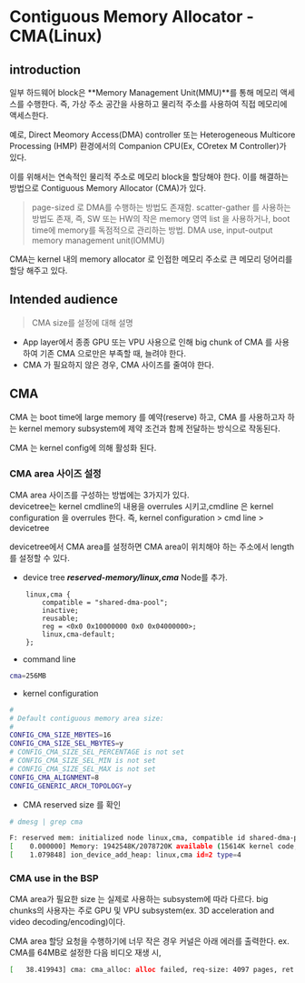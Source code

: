 # Contiguous Memory Allocator - CMA(Linux)

## introduction

 일부 하드웨어 block은 **Memory Management Unit(MMU)**를 통해 메모리 액세스를 수행한다. 
  즉, 가상 주소 공간을 사용하고 물리적 주소를 사용하여 직접 메모리에 액세스한다.

 예로, Direct Meomory Access(DMA) controller 또는 Heterogeneous Multicore Processing (HMP) 환경에서의 Companion CPU(Ex, COretex M Controller)가 있다. 

 이를 위해서는 연속적인 물리적 주소로 메모리 block을 할당해야 한다. 이를 해결하는 방법으로 Contiguous Memory Allocator (CMA)가 있다. 

  > page-sized 로  DMA를 수행하는 방법도 존재함.
  > scatter-gather 를 사용하는 방법도 존재, 즉, SW 또는 HW의 작은 memory 영역 list 을 사용하거나, boot time에 memory를 독점적으로 관리하는 방법. DMA use, input-output memory management unit(IOMMU)

 CMA는 kernel 내의 memory allocator 로 인접한 메모리 주소로 큰 메모리 덩어리를 할당 해주고 있다.


## Intended audience

> CMA size를 설정에 대해 설명 

 - App layer에서  종종 GPU 또는 VPU 사용으로 인해 big chunk of CMA 를 사용하여 기존 CMA 으로만은 부족할 때, 늘려야 한다.
 - CMA 가 필요하지 않은 경우, CMA 사이즈를 줄여야 한다.


## CMA 

 CMA 는 boot time에 large memory 를 예약(reserve) 하고, CMA 를 사용하고자 하는 kernel memory subsystem에 제약 조건과 함께 전달하는 방식으로 작동된다.

 CMA 는 kernel config에 의해 활성화 된다.


### CMA area 사이즈 설정

 CMA area 사이즈를 구성하는 방법에는 3가지가 있다.   
 devicetree는 kernel cmdline의 내용을 overrules 시키고,cmdline 은 kernel configuration 을 overrules 한다.
 즉,  kernel configuration > cmd line > devicetree

 devicetree에서 CMA area를 설정하면 CMA area이 위치해야 하는 주소에서 length 를 설정할 수 있다.

 - device tree
	 ***reserved-memory/linux,cma*** Node를 추가.

```dts
	linux,cma {
		compatible = "shared-dma-pool";
		inactive;
		reusable;
		reg = <0x0 0x10000000 0x0 0x04000000>;
		linux,cma-default;
	};
```

 - command line

```bash
cma=256MB
```

 - kernel configuration

```bash
#
# Default contiguous memory area size:
#
CONFIG_CMA_SIZE_MBYTES=16
CONFIG_CMA_SIZE_SEL_MBYTES=y
# CONFIG_CMA_SIZE_SEL_PERCENTAGE is not set
# CONFIG_CMA_SIZE_SEL_MIN is not set
# CONFIG_CMA_SIZE_SEL_MAX is not set
CONFIG_CMA_ALIGNMENT=8
CONFIG_GENERIC_ARCH_TOPOLOGY=y
```


 - CMA reserved size 를 확인
```bash
# dmesg | grep cma

F: reserved mem: initialized node linux,cma, compatible id shared-dma-pool
[    0.000000] Memory: 1942548K/2078720K available (15614K kernel code, 2056K rwdata, 9120K rodata, 1280K init, 945K bss, 70636K reserved, 65536K cma-reserved)
[    1.079848] ion_device_add_heap: linux,cma id=2 type=4
```


### CMA use in the BSP

 CMA area가 필요한 size 는 실제로 사용하는 subsystem에 따라 다르다. 
 big chunks의 사용자는 주로 GPU 및 VPU subsystem(ex. 3D  acceleration and video decoding/encoding)이다.

 CMA area 할당 요청을 수행하기에 너무 작은 경우 커널은 아래 에러를 출력한다.
  ex. CMA를 64MB로 설정한 다음 비디오 재생 시, 

```bash
[   38.419943] cma: cma_alloc: alloc failed, req-size: 4097 pages, ret: -12
```
